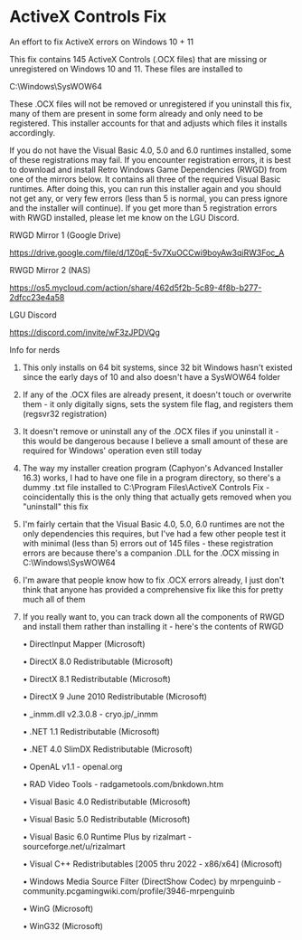 # ActiveX Controls Fix
An effort to fix ActiveX errors on Windows 10 + 11

This fix contains 145 ActiveX Controls (.OCX files) that are missing or unregistered on Windows 10 and 11. These files are installed to 

C:\Windows\SysWOW64

These .OCX files will not be removed or unregistered if you uninstall this fix, many of them are present in some form already and only need to be registered. This installer accounts for that and adjusts which files it installs accordingly.

If you do not have the Visual Basic 4.0, 5.0 and 6.0 runtimes installed, some of these registrations may fail. If you encounter registration errors, it is best to download and install Retro Windows Game Dependencies (RWGD) from one of the mirrors below. It contains all three of the required Visual Basic runtimes. After doing this, you can run this installer again and you should not get any, or very few errors (less than 5 is normal, you can press ignore and the installer will continue). If you get more than 5 registration errors with RWGD installed, please let me know on the LGU Discord.

RWGD Mirror 1 (Google Drive)

https://drive.google.com/file/d/1Z0qE-5v7XuOCCwi9boyAw3qiRW3Foc_A

RWGD Mirror 2 (NAS)

https://os5.mycloud.com/action/share/462d5f2b-5c89-4f8b-b277-2dfcc23e4a58

LGU Discord

https://discord.com/invite/wF3zJPDVQg





Info for nerds


1. This only installs on 64 bit systems, since 32 bit Windows hasn't existed since the early days of 10 and also doesn't have a SysWOW64 folder
2. If any of the .OCX files are already present, it doesn't touch or overwrite them - it only digitally signs, sets the system file flag, and registers them (regsvr32 registration)
3. It doesn't remove or uninstall any of the .OCX files if you uninstall it - this would be dangerous because I believe a small amount of these are required for Windows' operation even still today
4. The way my installer creation program (Caphyon's Advanced Installer 16.3) works, I had to have one file in a program directory, so there's a dummy .txt file installed to C:\Program Files\ActiveX Controls Fix - coincidentally this is the only thing that actually gets removed when you "uninstall" this fix
5. I'm fairly certain that the Visual Basic 4.0, 5.0, 6.0 runtimes are not the only dependencies this requires, but I've had a few other people test it with minimal (less than 5) errors out of 145 files - these registration errors are because there's a companion .DLL for the .OCX missing in C:\Windows\SysWOW64
6. I'm aware that people know how to fix .OCX errors already, I just don't think that anyone has provided a comprehensive fix like this for pretty much all of them
7. If you really want to, you can track down all the components of RWGD and install them rather than installing it - here's the contents of RWGD

   • DirectInput Mapper (Microsoft)

   • DirectX 8.0 Redistributable (Microsoft)

   • DirectX 8.1 Redistributable (Microsoft)

   • DirectX 9 June 2010 Redistributable (Microsoft)

   • _inmm.dll v2.3.0.8 - cryo.jp/_inmm

   • .NET 1.1 Redistributable (Microsoft)

   • .NET 4.0 SlimDX Redistributable (Microsoft)

   • OpenAL v1.1 - openal.org

   • RAD Video Tools - radgametools.com/bnkdown.htm

   • Visual Basic 4.0 Redistributable (Microsoft)

   • Visual Basic 5.0 Redistributable (Microsoft)

   • Visual Basic 6.0 Runtime Plus by rizalmart - sourceforge.net/u/rizalmart

   • Visual C++ Redistributables [2005 thru 2022 - x86/x64] (Microsoft)

   • Windows Media Source Filter (DirectShow Codec) by mrpenguinb - community.pcgamingwiki.com/profile/3946-mrpenguinb

   • WinG (Microsoft)

   • WinG32 (Microsoft)
